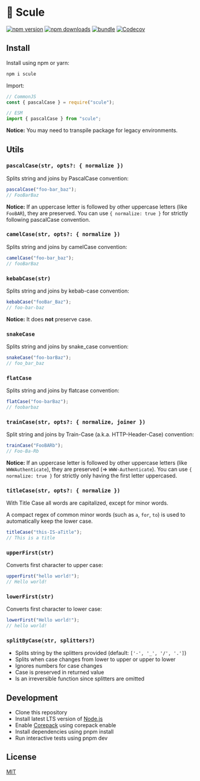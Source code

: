 # 🧵 Scule

[![npm version][npm-version-src]][npm-version-href]
[![npm downloads][npm-downloads-src]][npm-downloads-href]
[![bundle][bundle-src]][bundle-href]
[![Codecov][codecov-src]][codecov-href]

<!-- ![](.github/banner.svg) -->

## Install

Install using npm or yarn:

```bash
npm i scule
```

Import:

```js
// CommonJS
const { pascalCase } = require("scule");

// ESM
import { pascalCase } from "scule";
```

**Notice:** You may need to transpile package for legacy environments.

## Utils

### `pascalCase(str, opts?: { normalize })`

Splits string and joins by PascalCase convention:

```ts
pascalCase("foo-bar_baz");
// FooBarBaz
```

**Notice:** If an uppercase letter is followed by other uppercase letters (like `FooBAR`), they are preserved. You can use `{ normalize: true }` for strictly following pascalCase convention.

### `camelCase(str, opts?: { normalize })`

Splits string and joins by camelCase convention:

```ts
camelCase("foo-bar_baz");
// fooBarBaz
```

### `kebabCase(str)`

Splits string and joins by kebab-case convention:

```ts
kebabCase("fooBar_Baz");
// foo-bar-baz
```

**Notice:** It does **not** preserve case.

### `snakeCase`

Splits string and joins by snake_case convention:

```ts
snakeCase("foo-barBaz");
// foo_bar_baz
```

### `flatCase`

Splits string and joins by flatcase convention:

```ts
flatCase("foo-barBaz");
// foobarbaz
```

### `trainCase(str, opts?: { normalize, joiner })`

Split string and joins by Train-Case (a.k.a. HTTP-Header-Case) convention:

```ts
trainCase("FooBARb");
// Foo-Ba-Rb
```

**Notice:** If an uppercase letter is followed by other uppercase letters (like `WWWAuthenticate`), they are preserved (=> `WWW-Authenticate`). You can use `{ normalize: true }` for strictly only having the first letter uppercased.

### `titleCase(str, opts?: { normalize })`

With Title Case all words are capitalized, except for minor words.

A compact regex of common minor words (such as `a`, `for`, `to`) is used to automatically keep the lower case.

```ts
titleCase("this-IS-aTitle");
// This is a title
```

### `upperFirst(str)`

Converts first character to upper case:

```ts
upperFirst("hello world!");
// Hello world!
```

### `lowerFirst(str)`

Converts first character to lower case:

```ts
lowerFirst("Hello world!");
// hello world!
```

### `splitByCase(str, splitters?)`

- Splits string by the splitters provided (default: `['-', '_', '/', '.']`)
- Splits when case changes from lower to upper or upper to lower
- Ignores numbers for case changes
- Case is preserved in returned value
- Is an irreversible function since splitters are omitted

## Development

- Clone this repository
- Install latest LTS version of [Node.js](https://nodejs.org/en/)
- Enable [Corepack](https://github.com/nodejs/corepack) using corepack enable
- Install dependencies using pnpm install
- Run interactive tests using pnpm dev

## License

[MIT](./LICENSE)

<!-- Badges -->

[npm-version-src]: https://img.shields.io/npm/v/scule?style=flat&colorA=18181B&colorB=F0DB4F
[npm-version-href]: https://npmjs.com/package/scule
[npm-downloads-src]: https://img.shields.io/npm/dm/scule?style=flat&colorA=18181B&colorB=F0DB4F
[npm-downloads-href]: https://npmjs.com/package/scule
[codecov-src]: https://img.shields.io/codecov/c/gh/unjs/scule/main?style=flat&colorA=18181B&colorB=F0DB4F
[codecov-href]: https://codecov.io/gh/unjs/scule
[bundle-src]: https://img.shields.io/bundlephobia/minzip/scule?style=flat&colorA=18181B&colorB=F0DB4F
[bundle-href]: https://bundlephobia.com/result?p=scule
